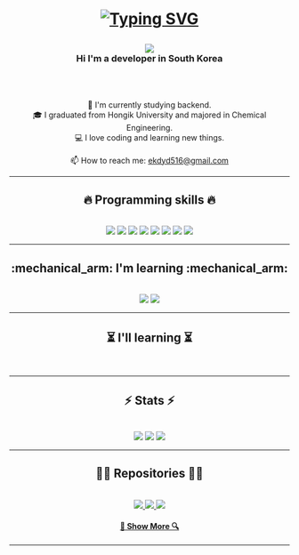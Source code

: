 <h1 align="center">
  
<a href="https://git.io/typing-svg"><img src="https://readme-typing-svg.demolab.com?font=Fira+Code&size=40&pause=1000&color=1A09F7&center=true&vCenter=true&random=false&width=500&lines=Hello%2C+Everyone!++%E2%9C%8B;I'm+Dayeon+Kim+....;Nice+to+Meet+You!" alt="Typing SVG" /></a>
</h1>
<h3 align="center">  
  <a href="https://hits.seeyoufarm.com"><img src="https://hits.seeyoufarm.com/api/count/incr/badge.svg?url=https%3A%2F%2Fgithub.com%2FJoonHoSeong&count_bg=%23D2F3FF&title_bg=%235EEAFF&icon=&icon_color=%23E7E7E7&title=Hits&edge_flat=false"/></a><br>
  Hi I'm a developer in South Korea 
</h3>
<br>
<p align="center">
  <br>
  🔬 I'm currently studying backend.
  <br>
  🎓 I graduated from Hongik University and majored in Chemical Engineering.
  <br>
  💻 I love coding and learning new things.
  <br>
  <br>
  📫 How to reach me: <a href="mailto: ekdyd516@gmail.com">ekdyd516@gmail.com</a>
</p>

<hr>
<h2 align="center">🔥 Programming skills 🔥</h2>
<br>
<div align="center">
 <img src='https://img.shields.io/badge/mysql-4479A1.svg?style=for-the-badge&logo=mysql&logoColor=white'>
 <img src='https://img.shields.io/badge/css3-%231572B6.svg?style=for-the-badge&logo=css3&logoColor=white'>
 <img src='https://img.shields.io/badge/html5-%23E34F26.svg?style=for-the-badge&logo=html5&logoColor=white'>
 <img src='https://img.shields.io/badge/javascript-%23323330.svg?style=for-the-badge&logo=javascript&logoColor=%23F7DF1E)'>
 <img src='https://img.shields.io/badge/python-3670A0?style=for-the-badge&logo=python&logoColor=ffdd54'>
 <img src='https://img.shields.io/badge/flask-%23000.svg?style=for-the-badge&logo=flask&logoColor=white'>
 <img src='https://img.shields.io/badge/django-%23092E20.svg?style=for-the-badge&logo=django&logoColor=white'>
 <img src='https://img.shields.io/badge/AWS-%23FF9900.svg?style=for-the-badge&logo=amazon-aws&logoColor=white'>
 <br>
</div>
<hr>
<h2 align="center">:mechanical_arm: I'm learning :mechanical_arm:</h2>
<br>
<div align='center'>
 
 <img src='https://img.shields.io/badge/FastAPI-005571?style=for-the-badge&logo=fastapi'>
 <img src='https://img.shields.io/badge/Linux-FCC624?style=for-the-badge&logo=linux&logoColor=black'>
</div>
<hr>
<h2 align="center">⏳ I'll learning ⏳</h2>
<br>
<div align='center'>
</div>
<hr>
<h2 align="center">⚡ Stats ⚡</h2>
<br>
<div align='center'>
 <img src='https://github-readme-stats.vercel.app/api?username=dayeonkimm&show_icons=true'>
 <img src='https://github-readme-stats.vercel.app/api/top-langs/?username=dayeonkimm&layout=compact'>
 <a herf="https://solved.ac/profile/da9066/", target="_blank">
	<img src=http://mazassumnida.wtf/api/v2/generate_badge?boj=da9066>
</a

</div>
<hr>
<h2 align="center">👨‍💻 Repositories 👨‍💻</h2>
<br>
<div align='center'>
 <a href='https://github.com/dayeonkimm/OZ'>
  <image src='https://github-readme-stats.vercel.app/api/pin/?username=dayeonkimm&repo=OZ'>
 </a>
  <a href='https://github.com/dayeonkimm/CodingTest_Practice'>
  <image src='https://github-readme-stats.vercel.app/api/pin/?username=dayeonkimm&repo=CodingTest_Practice'>
 </a>
 <a href='https://github.com/JoonHoSeong/Collabonate-SideProject'>
  <image src='https://github-readme-stats.vercel.app/api/pin/?username=JoonHoSeong&repo=Collabonate-SideProject'>
 </a>
</div>

<h4 align="center">
  <a href="https://github.com/dayeonkimm?tab=repositories" title="Show Repositories">🔎 Show More 🔍</a>
</h4>
<hr>
